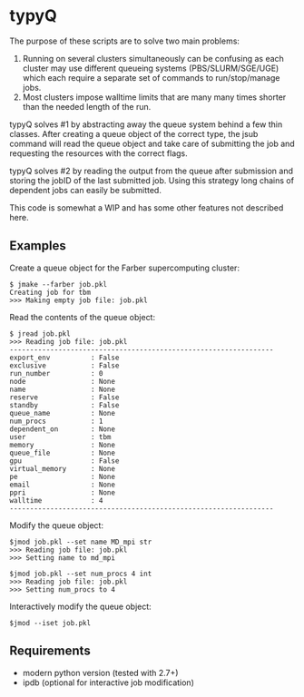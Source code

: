 # typyQ
 
The purpose of these scripts are to solve two main problems:

1. Running on several clusters simultaneously can be confusing as each cluster may use different queueing systems (PBS/SLURM/SGE/UGE) which each require a separate set of commands to run/stop/manage jobs.
2. Most clusters impose walltime limits that are many many times shorter than the needed length of the run.

typyQ solves #1 by abstracting away the queue system behind a few thin classes. After creating a queue object of the correct type, the jsub command will read the queue object and take care of submitting the job and requesting the resources with the correct flags. 

typyQ solves #2 by reading the output from the queue after submission and storing the jobID of the last submitted job. Using this strategy long chains of dependent jobs can easily be submitted.

This code is somewhat a WIP and has some other features not described here.

## Examples ##
Create a queue object for the Farber supercomputing cluster:
```
$ jmake --farber job.pkl
Creating job for tbm
>>> Making empty job file: job.pkl
```
Read the contents of the queue object:
```
$ jread job.pkl
>>> Reading job file: job.pkl
-----------------------------------------------------------------
export_env          : False
exclusive           : False
run_number          : 0
node                : None
name                : None
reserve             : False
standby             : False
queue_name          : None
num_procs           : 1
dependent_on        : None
user                : tbm
memory              : None
queue_file          : None
gpu                 : False
virtual_memory      : None
pe                  : None
email               : None
ppri                : None
walltime            : 4
-----------------------------------------------------------------
```
Modify the queue object:
```
$jmod job.pkl --set name MD_mpi str
>>> Reading job file: job.pkl
>>> Setting name to md_mpi

$jmod job.pkl --set num_procs 4 int
>>> Reading job file: job.pkl
>>> Setting num_procs to 4
```
Interactively modify the queue object:
```
$jmod --iset job.pkl
```

## Requirements ##
* modern python version (tested with 2.7+)
* ipdb (optional for interactive job modification)